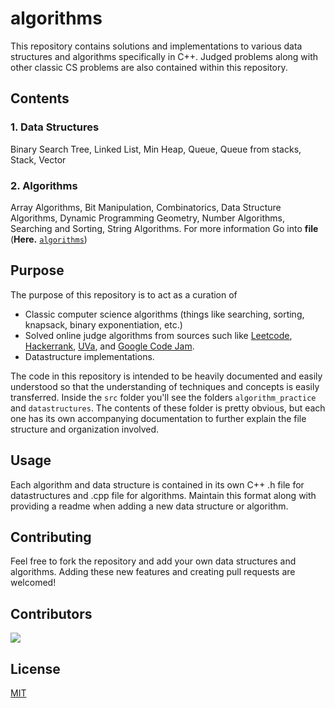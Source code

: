 # algorithms

This repository contains solutions and implementations to various data structures and
algorithms specifically in C++. Judged problems along with other classic CS problems 
are also contained within this repository.

## Contents
### 1. Data Structures

Binary Search Tree, Linked List, Min Heap, Queue, Queue from stacks, Stack, Vector

### 2. Algorithms

Array Algorithms, Bit Manipulation, Combinatorics, Data Structure Algorithms, Dynamic Programming
Geometry, Number Algorithms, Searching and Sorting, String Algorithms. For more information
Go into **file** (**Here.** [`algorithms`](./src/algorithm_practice))

## Purpose

The purpose of this repository is to act as a curation of

 - Classic computer science algorithms (things like searching, sorting, knapsack,
   binary exponentiation, etc.)
 - Solved online judge algorithms from sources such like [Leetcode](https://leetcode.com),
   [Hackerrank](https://www.hackerrank.com/), [UVa](https://uva.onlinejudge.org),
   and [Google Code Jam](http://code.google.com/codejam/).
 - Datastructure implementations.

The code in this repository is intended to be heavily documented and easily understood so that
the understanding of techniques and concepts is easily transferred. Inside the `src` folder you'll
see the folders `algorithm_practice` and `datastructures`. The contents of these folder is pretty
obvious, but each one has its own accompanying documentation to further explain the file structure and
organization involved. 

## Usage

Each algorithm and data structure is contained in its own C++ .h file for datastructures
and .cpp file for algorithms. Maintain this format along with providing a readme when
adding a new data structure or algorithm. 

## Contributing

Feel free to fork the repository and add your own data structures and algorithms.
Adding these new features and creating pull requests are welcomed!

## Contributors

[<img src="https://contrib.rocks/image?repo=domfarolino/algorithms">](https://github.com/domfarolino/algorithms/graphs/contributors)

## License

[MIT](./LICENSE)

